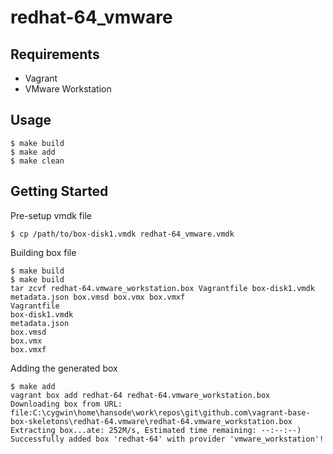 redhat-64_vmware
================

Requirements
------------

+ Vagrant
+ VMware Workstation

Usage
-----

```
$ make build
$ make add
$ make clean
```

Getting Started
---------------

Pre-setup vmdk file

```
$ cp /path/to/box-disk1.vmdk redhat-64_vmware.vmdk
```

Building box file

```
$ make build
$ make build
tar zcvf redhat-64.vmware_workstation.box Vagrantfile box-disk1.vmdk metadata.json box.vmsd box.vmx box.vmxf
Vagrantfile
box-disk1.vmdk
metadata.json
box.vmsd
box.vmx
box.vmxf
```

Adding the generated box

```
$ make add
vagrant box add redhat-64 redhat-64.vmware_workstation.box
Downloading box from URL: file:C:\cygwin\home\hansode\work\repos\git\github.com\vagrant-base-box-skeletons\redhat-64.vmware\redhat-64.vmware_workstation.box
Extracting box...ate: 252M/s, Estimated time remaining: --:--:--)
Successfully added box 'redhat-64' with provider 'vmware_workstation'!
```
